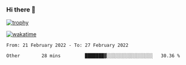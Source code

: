 ### Hi there 👋

[![trophy](https://github-profile-trophy.vercel.app/?username=cxnky&theme=dracula)](https://github.com/ryo-ma/github-profile-trophy)

[![wakatime](https://wakatime.com/badge/user/1c39c599-5497-41b9-a5be-2c4676e7fd23.svg)](https://wakatime.com/@1c39c599-5497-41b9-a5be-2c4676e7fd23)
<!--START_SECTION:waka-->

```text
From: 21 February 2022 - To: 27 February 2022

Other        28 mins         ███████▓░░░░░░░░░░░░░░░░░   30.36 %
```

<!--END_SECTION:waka-->

